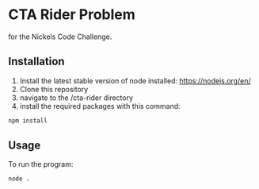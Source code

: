 # CTA Rider Problem

for the Nickels Code Challenge.

## Installation

1. Install the latest stable version of node installed: https://nodejs.org/en/
2. Clone this repository
3. navigate to the /cta-rider directory
4. install the required packages with this command:
```bash
npm install
```

## Usage

To run the program:
```bash
node .
```
